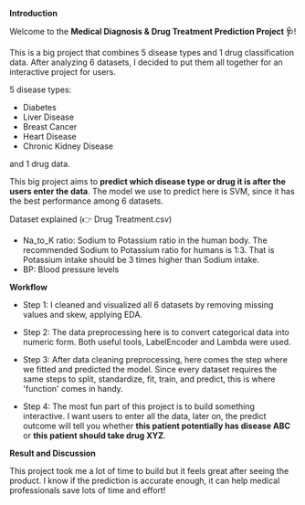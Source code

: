 **Introduction**

Welcome to the **Medical Diagnosis & Drug Treatment Prediction Project 🩺**!

This is a big project that combines 5 disease types and 1 drug classification data. After analyzing 6 datasets, I decided to put them all together for an interactive project for users. 

5 disease types:
- Diabetes
- Liver Disease
- Breast Cancer
- Heart Disease
- Chronic Kidney Disease

and 1 drug data.

This big project aims to **predict which disease type or drug it is after the users enter the data**. The model we use to predict here is SVM, since it has the best performance among 6 datasets.

Dataset explained (👉 Drug Treatment.csv)
- Na_to_K ratio: Sodium to Potassium ratio in the human body. The recommended Sodium to Potassium ratio for humans is 1:3. That is Potassium intake should be 3 times higher than Sodium intake.
- BP: Blood pressure levels



**Workflow**

- Step 1: I cleaned and visualized all 6 datasets by removing missing values and skew, applying EDA.

- Step 2: The data preprocessing here is to convert categorical data into numeric form. Both useful tools, LabelEncoder and Lambda were used. 

- Step 3: After data cleaning preprocessing, here comes the step where we fitted and predicted the model. Since every dataset requires the same steps to split, standardize, fit, train, and predict, this is where 'function' comes in handy.


- Step 4: The most fun part of this project is to build something interactive. I want users to enter all the data, later on, the predict outcome will tell you whether **this patient potentially has disease ABC** or **this patient should take drug XYZ**.

**Result and Discussion**

This project took me a lot of time to build but it feels great after seeing the product. I know if the prediction is accurate enough, it can help medical professionals save lots of time and effort! 

